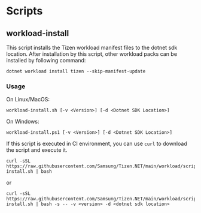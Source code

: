 # Scripts

## workload-install

This script installs the Tizen workload manifest files to the dotnet sdk location.
After installation by this script, other workload packs can be installed by following command:
```
dotnet workload install tizen --skip-manifest-update
```

### Usage
On Linux/MacOS:
```
workload-install.sh [-v <Version>] [-d <Dotnet SDK Location>]
```

On Windows:
```
workload-install.ps1 [-v <Version>] [-d <Dotnet SDK Location>]
```

If this script is executed in CI environment, you can use `curl` to download the script and execute it.
```
curl -sSL https://raw.githubusercontent.com/Samsung/Tizen.NET/main/workload/scripts/workload-install.sh | bash
```
or
```
curl -sSL https://raw.githubusercontent.com/Samsung/Tizen.NET/main/workload/scripts/workload-install.sh | bash -s -- -v <version> -d <dotnet sdk location>
```
